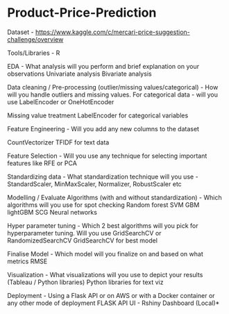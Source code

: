 # Product-Price-Prediction
Dataset 
	- https://www.kaggle.com/c/mercari-price-suggestion-challenge/overview


Tools/Libraries - R


EDA - What analysis will you perform and brief explanation on your observations
Univariate analysis 
Bivariate analysis



Data cleaning / Pre-processing (outlier/missing values/categorical) - How will you handle outliers and missing values. For categorical data - will you use LabelEncoder or OneHotEncoder

Missing value treatment
LabelEncoder for categorical variables


Feature Engineering - Will you add any new columns to the dataset

CountVectorizer 
TFIDF for text data




Feature Selection - Will you use any technique for selecting important features like RFE or PCA


Standardizing data - What standardization technique will you use - StandardScaler, MinMaxScaler, Normalizer, RobustScaler etc


Modelling / Evaluate Algorithms (with and without standardization) - Which algorithms will you use for spot checking
Random forest
SVM
GBM
lightGBM
SCG
Neural networks


Hyper parameter tuning - Which 2 best algorithms will you pick for hyperparameter tuning. Will you use GridSearchCV or RandomizedSearchCV
GridSearchCV for best model


Finalise Model - Which model will you finalize on and based on what metrics
RMSE


Visualization - What visualizations will you use to depict your results (Tableau / Python libraries)
Python libraries for text viz


Deployment - Using a Flask API or on AWS or with a Docker container or any other mode of deployment
FLASK API
UI - Rshiny Dashboard (Local)*




